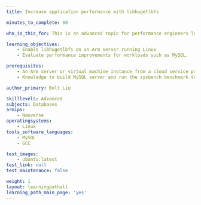 ```yaml
---
title: Increase application performance with libhugetlbfs 

minutes_to_complete: 60

who_is_this_for: This is an advanced topic for performance engineers looking for ways to increase performance on Arm servers.

learning_objectives:
    - Enable libhugetlbfs on an Arm server running Linux
    - Evaluate performance improvements for workloads such as MySQL.

prerequisites:
    - An Arm server or virtual machine instance from a cloud service provider with Ubuntu installed
    - Knowledge to build MySQL server and run the sysbench benchmark test

author_primary: Bolt Liu

skilllevels: Advanced
subjects: Databases
armips:
    - Neoverse
operatingsystems:
    - Linux
tools_software_languages:
    - MySQL
    - GCC

test_images:
    - ubuntu:latest
test_link: null
test_maintenance: false

weight: 1
layout: learningpathall
learning_path_main_page: 'yes'
---
```


